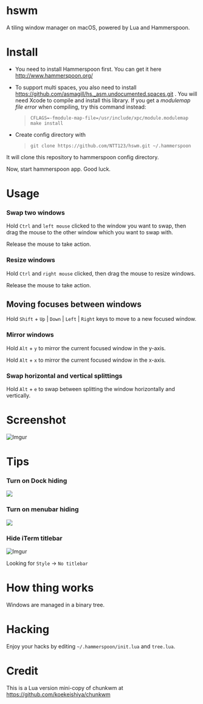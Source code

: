 # hswm
A tiling window manager on macOS,  powered by Lua and Hammerspoon.


# Install

- You need to install Hammerspoon first. You can get it here http://www.hammerspoon.org/

- To support multi spaces, you also need to install https://github.com/asmagill/hs._asm.undocumented.spaces.git . You will need Xcode to compile and install this library. If you get a *modulemap file error* when compiling, try this command instead:
  > `CFLAGS=-fmodule-map-file=/usr/include/xpc/module.modulemap make install`

- Create config directory with

  > `git clone https://github.com/NTT123/hswm.git ~/.hammerspoon`

It will clone this repository to hammerspoon config directory.

Now, start hammerspoon app. Good luck.

# Usage

### Swap two windows
Hold `Ctrl` and `left mouse` clicked to the window you want to swap, then drag the mouse to the other window which you want to swap with.

Release the mouse to take action.

### Resize windows

Hold `Ctrl` and `right mouse` clicked, then drag the mouse to resize windows.

Release the mouse to take action.

## Moving focuses between windows

Hold `Shift` +  `Up` | `Down` | `Left` | `Right` keys to move to a new focused window.

### Mirror windows

Hold `Alt` + `y` to mirror the current focused window in the y-axis.

Hold `Alt` + `x` to mirror the current focused window in the x-axis.

### Swap horizontal and vertical splittings

Hold `Alt` + `e` to swap between splitting the window horizontally and vertically.

# Screenshot

![Imgur](https://i.imgur.com/DDvKkGt.png)

# Tips

### Turn on Dock hiding

![](https://i.imgur.com/G6bibkm.png)

### Turn on menubar hiding

![](https://i.imgur.com/BknMXV0.png)

### Hide iTerm titlebar

![Imgur](https://i.imgur.com/JhoUVFP.png)

Looking for `Style` -> `No titlebar`

# How thing works

Windows are managed in a binary tree.

# Hacking

Enjoy your hacks by editing `~/.hammerspoon/init.lua` and `tree.lua`.


# Credit

This is a Lua version mini-copy of chunkwm at https://github.com/koekeishiya/chunkwm

